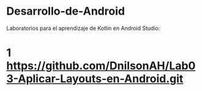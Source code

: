 # Desarrollo-de-Android

Laboratorios para el aprendizaje de Kotlin en Android Studio:
# 1 https://github.com/DnilsonAH/Lab03-Aplicar-Layouts-en-Android.git
